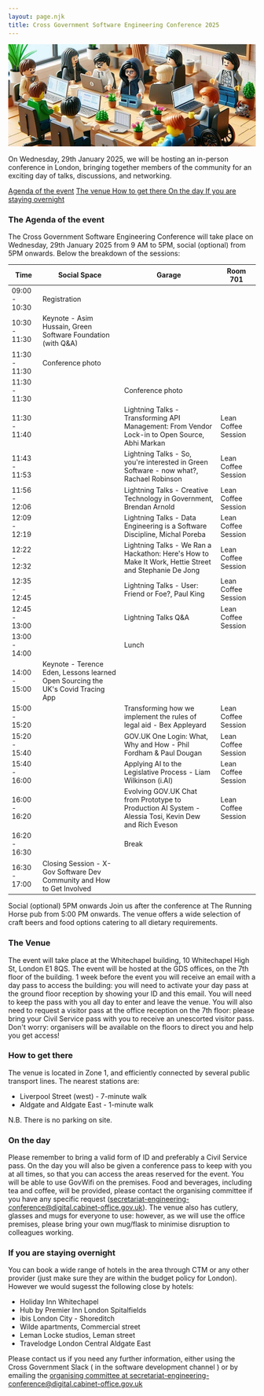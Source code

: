 ```yaml
---
layout: page.njk
title: Cross Government Software Engineering Conference 2025
---
```


![Drawing with stylised people with laptops at a table discussing code](/assets/images/conference.png)


On Wednesday, 29th January 2025, we will be hosting an in-person conference in London, bringing together members of the community for an exciting day of talks, discussions, and networking. 


<a href="#the-agenda-of-the-event" title="agenda" >Agenda of the event</a>
<a href="#the-venue" title="venue" >The venue </a>
<a href ="#how-to-get-there" title= "How to get there" >How to get there </a>
<a href="#on-the-day" title="On the day"> On the day </a>
<a href= "#if-you-are-staying-overnight" title="If you are staying overnight">If you are staying overnight</a>


### The Agenda of the event 
The Cross Government Software Engineering Conference will take place on Wednesday, 29th January 2025 from 9 AM to 5PM, social (optional) from 5PM onwards. Below the breakdown of the sessions:

| Time          | Social Space                                                                     | Garage                                                                                                | Room 701            |
|---------------|----------------------------------------------------------------------------------|-------------------------------------------------------------------------------------------------------|---------------------|
| 09:00 - 10:30 | Registration                                                                     |                                                                                                       |                     |
| 10:30 - 11:30 | Keynote - Asim Hussain, Green Software Foundation (with Q&A)                     |                                                                                                       |                     |
| 11:30 - 11:30 | Conference photo                                                                 |                                                                                                       |                     |
| 11:30 - 11:30 |                                                                                  | Conference photo                                                                                      |                     |
| 11:30 - 11:40 |                                                                                  | Lightning Talks - Transforming API Management: From Vendor Lock-in to Open Source, Abhi Markan        | Lean Coffee Session |
| 11:43 - 11:53 |                                                                                  | Lightning Talks - So, you're interested in Green Software - now what?, Rachael Robinson               | Lean Coffee Session |
| 11:56 - 12:06 |                                                                                  | Lightning Talks - Creative Technology in Government, Brendan Arnold                                   | Lean Coffee Session |
| 12:09 - 12:19 |                                                                                  | Lightning Talks - Data Engineering is a Software Discipline, Michal Poreba                            | Lean Coffee Session |
| 12:22 - 12:32 |                                                                                  | Lightning Talks - We Ran a Hackathon: Here's How to Make It Work, Hettie Street and Stephanie De Jong | Lean Coffee Session |
| 12:35 - 12:45 |                                                                                  | Lightning Talks - User: Friend or Foe?, Paul King                                                     | Lean Coffee Session |
| 12:45 - 13:00 |                                                                                  | Lightning Talks Q&A                                                                                   | Lean Coffee Session |
| 13:00 - 14:00 |                                                                                  | Lunch                                                                                                 |                     |
| 14:00 - 15:00 | Keynote - Terence Eden, Lessons learned Open Sourcing the UK's Covid Tracing App |                                                                                                       |                     |
| 15:00 - 15:20 |                                                                                  | Transforming how we implement the rules of legal aid - Bex Appleyard                                  | Lean Coffee Session |
| 15:20 - 15:40 |                                                                                  | GOV.UK One Login: What, Why and How - Phil Fordham & Paul Dougan                                      | Lean Coffee Session |
| 15:40 - 16:00 |                                                                                  | Applying AI to the Legislative Process - Liam Wilkinson (i.AI)                                        | Lean Coffee Session |
| 16:00 - 16:20 |                                                                                  | Evolving GOV.UK Chat from Prototype to Production AI System - Alessia Tosi, Kevin Dew and Rich Eveson | Lean Coffee Session |
| 16:20 - 16:30 |                                                                                  | Break                                                                                                 |                     |
| 16:30 - 17:00 | Closing Session - X-Gov Software Dev Community and How to Get Involved           |                                                                                                       |                     |


Social (optional) 5PM onwards
Join us after the conference at The Running Horse pub from 5:00 PM onwards. The venue offers a wide selection of craft beers and food options catering to all dietary requirements.

### The Venue
The event will take place at the Whitechapel building, 10 Whitechapel High St, London E1 8QS.
The event will be hosted at the GDS offices, on the 7th floor of the building.
1 week before the event you will receive an email with a day pass to access the building: you will need to activate your day pass at the ground floor reception by showing your ID and this email. You will need to keep the pass with you all day to enter and leave the venue.
You will also need to request a visitor pass at the office reception on the 7th floor: please bring your Civil Service pass with you to receive an unescorted visitor pass.
Don't worry: organisers will be available on the floors to direct you and help you get access!

### How to get there
The venue is located in Zone 1, and efficiently connected by several public transport lines. The nearest stations are:
* Liverpool Street (west) - 7-minute walk
* Aldgate and Aldgate East - 1-minute walk

N.B. There is no parking on site.

### On the day

Please remember to bring a valid form of ID and preferably a Civil Service pass.
On the day you will also be given a conference pass to keep with you at all times, so that you can access the areas reserved for the event.
You will be able to use GovWifi on the premises.
Food and beverages, including tea and coffee, will be provided, please contact the organising committee if you have any specific request (secretariat-engineering-conference@digital.cabinet-office.gov.uk).
The venue also has cutlery, glasses and mugs for everyone to use: however, as we will use the office premises, please bring your own mug/flask to minimise disruption to colleagues working.

### If you are staying overnight
You can book a wide range of hotels in the area through CTM or any other provider (just make sure  they are within the budget policy for London). However we would sugesst the following close by hotels:

* Holiday Inn Whitechapel
* Hub by Premier Inn London Spitalfields
* ibis London City - Shoreditch
* Wilde apartments, Commercial street
* Leman Locke studios, Leman street
* Travelodge London Central Aldgate East

Please contact us if you need any further information, either using the Cross Government Slack ( in the software development channel ) or by emailing the <a href="mailto:secretariat-engineering-conference@digital.cabinet-office.gov.uk" >organising committee at secretariat-engineering-conference@digital.cabinet-office.gov.uk </a>


